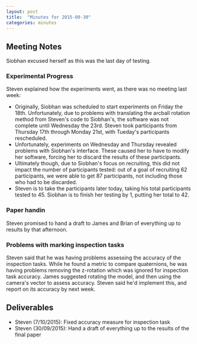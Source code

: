 ```yaml
---
layout: post
title:  "Minutes for 2015-09-30"
categories: minutes
---
```


## Meeting Notes

Siobhan excused herself as this was the last day of testing.

### Experimental Progress

Steven explained how the experiments went, as there was no meeting last week:

- Originally, Siobhan was scheduled to start experiments on Friday the 18th. Unfortunately, due to problems with translating the arcball rotation method from Steven's code to Siobhan's, the software was not complete until Wednesday the 23rd. Steven took participants from Thursday 17th through Monday 21st, with Tueday's participants rescheduled.
- Unfortunately, experiments on Wednesday and Thursday revealed problems with Siobhan's interface. These caused her to have to modify her software, forcing her to discard the results of these participants. 
- Ultimately though, due to Siobhan's focus on recruiting, this did not impact the number of participants tested: out of a goal of recruiting 62 participants, we were able to get 87 participants, not including those who had to be discarded.
- Steven is to take the participants later today, taking his total participants tested to 45. Siobhan is to finish her testing by 1, putting her total to 42.

### Paper handin

Steven promised to hand a draft to James and Brian of everything up to results by that afternoon.

### Problems with marking inspection tasks

Steven said that he was having problems assessing the accuracy of the inspection tasks. While he found a metric to compare quaternions, he was having problems removing the z-rotation which was ignored for inspection task accuracy. James suggested rotating the model, and then using the camera's vector to assess accuracy. Steven said he'd implement this, and report on its accuracy by next week.

## Deliverables

- Steven (7/10/2015): Fixed accuracy measure for inspection task
- Steven (30/09/2015): Hand a draft of everything up to the results of the final paper
